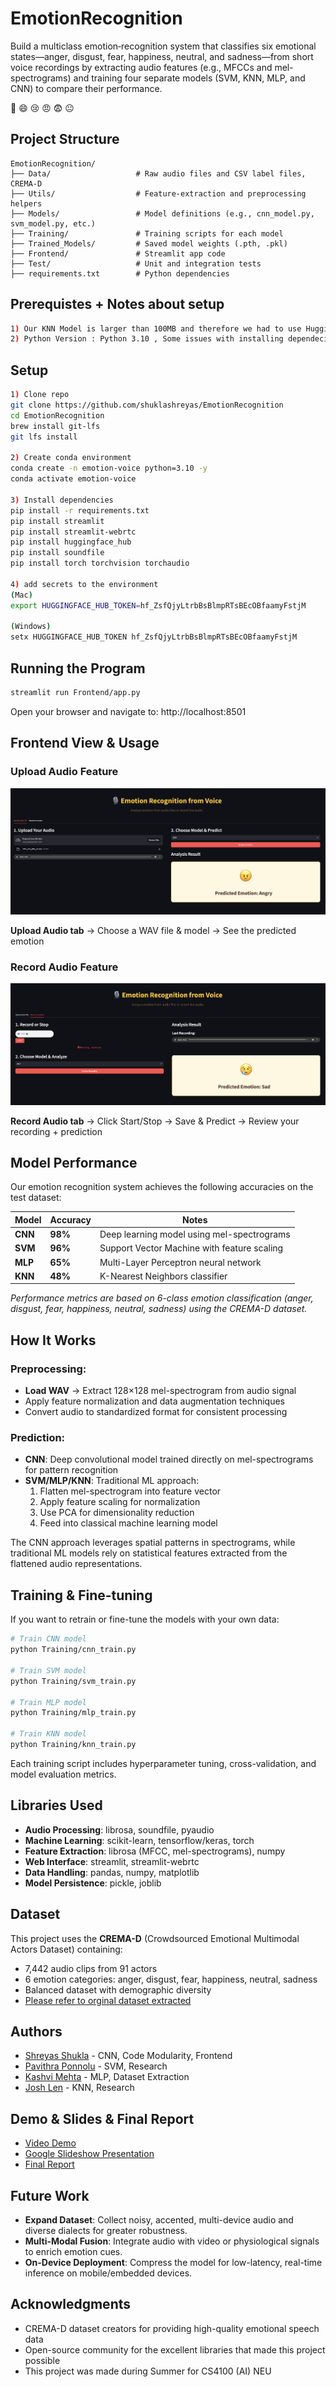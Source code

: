 # EmotionRecognition 

Build a multiclass emotion‐recognition system that classifies six emotional states—anger, disgust, fear, happiness, neutral, and sadness—from short voice recordings by extracting audio features (e.g., MFCCs and mel-spectrograms) and training four separate models (SVM, KNN, MLP, and CNN) to compare their performance.

🤢 😄 😢 😠 😨 😐

## Project Structure

```
EmotionRecognition/
├── Data/                   # Raw audio files and CSV label files, CREMA-D
├── Utils/                  # Feature‐extraction and preprocessing helpers
├── Models/                 # Model definitions (e.g., cnn_model.py, svm_model.py, etc.)
├── Training/               # Training scripts for each model
├── Trained_Models/         # Saved model weights (.pth, .pkl)
├── Frontend/               # Streamlit app code
├── Test/                   # Unit and integration tests
├── requirements.txt        # Python dependencies
```

## Prerequistes + Notes about setup
```bash
1) Our KNN Model is larger than 100MB and therefore we had to use HuggingFace to upload our model
2) Python Version : Python 3.10 , Some issues with installing dependecies if not using this version
```

## Setup

```bash
1) Clone repo
git clone https://github.com/shuklashreyas/EmotionRecognition
cd EmotionRecognition
brew install git-lfs
git lfs install

2) Create conda environment
conda create -n emotion-voice python=3.10 -y
conda activate emotion-voice

3) Install dependencies
pip install -r requirements.txt
pip install streamlit
pip install streamlit-webrtc
pip install huggingface_hub
pip install soundfile
pip install torch torchvision torchaudio

4) add secrets to the environment
(Mac)
export HUGGINGFACE_HUB_TOKEN=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

(Windows) 
setx HUGGINGFACE_HUB_TOKEN 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
```

## Running the Program

```bash
streamlit run Frontend/app.py
```

Open your browser and navigate to: http://localhost:8501

## Frontend View & Usage

### Upload Audio Feature
![Upload Audio Clip](./frontend1.png "Upload Audio Clip")

**Upload Audio tab** → Choose a WAV file & model → See the predicted emotion

### Record Audio Feature  
![Record Audio Clip](./frontend2.png "Record Audio Clip")

**Record Audio tab** → Click Start/Stop → Save & Predict → Review your recording + prediction

## Model Performance

Our emotion recognition system achieves the following accuracies on the test dataset:

| Model | Accuracy | Notes |
|-------|----------|-------|
| **CNN** | **98%** | Deep learning model using mel-spectrograms |
| **SVM** | **96%** | Support Vector Machine with feature scaling |
| **MLP** | **65%** | Multi-Layer Perceptron neural network |
| **KNN** | **48%** | K-Nearest Neighbors classifier |

*Performance metrics are based on 6-class emotion classification (anger, disgust, fear, happiness, neutral, sadness) using the CREMA-D dataset.*

## How It Works

### Preprocessing:
- **Load WAV** → Extract 128×128 mel-spectrogram from audio signal
- Apply feature normalization and data augmentation techniques
- Convert audio to standardized format for consistent processing

### Prediction:
- **CNN**: Deep convolutional model trained directly on mel-spectrograms for pattern recognition
- **SVM/MLP/KNN**: Traditional ML approach:
  1. Flatten mel-spectrogram into feature vector
  2. Apply feature scaling for normalization
  3. Use PCA for dimensionality reduction
  4. Feed into classical machine learning model

The CNN approach leverages spatial patterns in spectrograms, while traditional ML models rely on statistical features extracted from the flattened audio representations.

## Training & Fine-tuning

If you want to retrain or fine-tune the models with your own data:

```bash
# Train CNN model
python Training/cnn_train.py

# Train SVM model
python Training/svm_train.py

# Train MLP model
python Training/mlp_train.py

# Train KNN model
python Training/knn_train.py
```

Each training script includes hyperparameter tuning, cross-validation, and model evaluation metrics.

## Libraries Used

- **Audio Processing**: librosa, soundfile, pyaudio
- **Machine Learning**: scikit-learn, tensorflow/keras, torch
- **Feature Extraction**: librosa (MFCC, mel-spectrograms), numpy
- **Web Interface**: streamlit, streamlit-webrtc
- **Data Handling**: pandas, numpy, matplotlib
- **Model Persistence**: pickle, joblib

## Dataset

This project uses the **CREMA-D** (Crowdsourced Emotional Multimodal Actors Dataset) containing:
- 7,442 audio clips from 91 actors
- 6 emotion categories: anger, disgust, fear, happiness, neutral, sadness
- Balanced dataset with demographic diversity
- [Please refer to orginal dataset extracted](https://github.com/CheyneyComputerScience/CREMA-D)

## Authors

- [Shreyas Shukla](https://github.com/shuklashreyas) - CNN, Code Modularity, Frontend
- [Pavithra Ponnolu](https://github.com/pponn) - SVM, Research
- [Kashvi Mehta](https://github.com/kashvime) - MLP, Dataset Extraction
- [Josh Len](https://github.com/Josh-Len) - KNN, Research

## Demo & Slides & Final Report

- [Video Demo](https://drive.google.com/file/d/1Bl0TcKuDguN_U-6x9Dm1zW89pRkIFui5/view?usp=sharing)
- [Google Slideshow Presentation](https://drive.google.com/file/d/1FuzVh6-ys5HXoX531fwhe3_gbTbmYSmK/view?usp=sharing)
- [Final Report](https://drive.google.com/file/d/1CY5QZDSL-jwJsDGijRdMMxFxOPgXSxVw/view?usp=sharing)

## Future Work

- **Expand Dataset**: Collect noisy, accented, multi-device audio and diverse dialects for greater robustness.
- **Multi-Modal Fusion**: Integrate audio with video or physiological signals to enrich emotion cues.
- **On-Device Deployment**: Compress the model for low-latency, real-time inference on mobile/embedded devices.
  

## Acknowledgments

- CREMA-D dataset creators for providing high-quality emotional speech data
- Open-source community for the excellent libraries that made this project possible
- This project was made during Summer for CS4100 (AI) NEU

